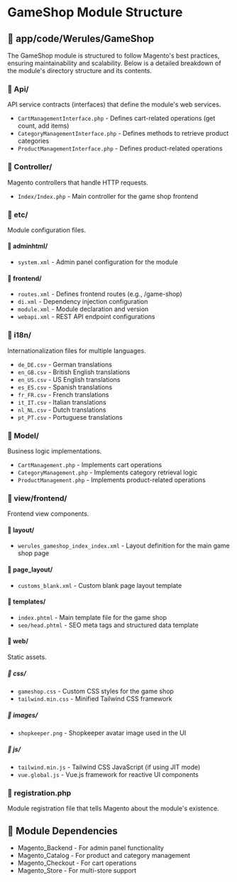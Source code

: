 # GameShop Module Structure

## 📂 app/code/Werules/GameShop
The GameShop module is structured to follow Magento's best practices, ensuring maintainability and scalability. Below is a detailed breakdown of the module's directory structure and its contents.

### 📁 Api/
API service contracts (interfaces) that define the module's web services.
- `CartManagementInterface.php` - Defines cart-related operations (get count, add items)
- `CategoryManagementInterface.php` - Defines methods to retrieve product categories
- `ProductManagementInterface.php` - Defines product-related operations

### 📁 Controller/
Magento controllers that handle HTTP requests.
- `Index/Index.php` - Main controller for the game shop frontend

### 📁 etc/
Module configuration files.

#### 📁 adminhtml/
- `system.xml` - Admin panel configuration for the module

#### 📁 frontend/
- `routes.xml` - Defines frontend routes (e.g., /game-shop)
- `di.xml` - Dependency injection configuration
- `module.xml` - Module declaration and version
- `webapi.xml` - REST API endpoint configurations

### 📁 i18n/
Internationalization files for multiple languages.
- `de_DE.csv` - German translations
- `en_GB.csv` - British English translations
- `en_US.csv` - US English translations
- `es_ES.csv` - Spanish translations
- `fr_FR.csv` - French translations
- `it_IT.csv` - Italian translations
- `nl_NL.csv` - Dutch translations
- `pt_PT.csv` - Portuguese translations

### 📁 Model/
Business logic implementations.
- `CartManagement.php` - Implements cart operations
- `CategoryManagement.php` - Implements category retrieval logic
- `ProductManagement.php` - Implements product-related operations

### 📁 view/frontend/
Frontend view components.

#### 📁 layout/
- `werules_gameshop_index_index.xml` - Layout definition for the main game shop page

#### 📁 page_layout/
- `customs_blank.xml` - Custom blank page layout template

#### 📁 templates/
- `index.phtml` - Main template file for the game shop
- `seo/head.phtml` - SEO meta tags and structured data template

#### 📁 web/
Static assets.

##### 📁 css/
- `gameshop.css` - Custom CSS styles for the game shop
- `tailwind.min.css` - Minified Tailwind CSS framework

##### 📁 images/
- `shopkeeper.png` - Shopkeeper avatar image used in the UI

##### 📁 js/
- `tailwind.min.js` - Tailwind CSS JavaScript (if using JIT mode)
- `vue.global.js` - Vue.js framework for reactive UI components

### 📄 registration.php
Module registration file that tells Magento about the module's existence.

## 🔄 Module Dependencies
- Magento_Backend - For admin panel functionality
- Magento_Catalog - For product and category management
- Magento_Checkout - For cart operations
- Magento_Store - For multi-store support
